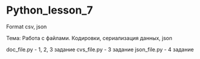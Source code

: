 # Python_lesson_7
Format csv, json

Тема: Работа с файлами. Кодировки, сериализация данных, json

doc_file.py - 1, 2, 3 задание
cvs_file.py - 3 задание
json_file.py - 4 задание
